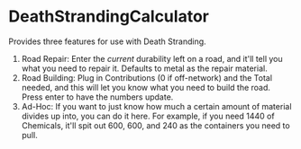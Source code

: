 # DeathStrandingCalculator

Provides three features for use with Death Stranding.

1. Road Repair:  Enter the _current_ durability left on a road, and it'll tell you what you need to repair it.   Defaults to metal as the repair material.
2. Road Building:  Plug in Contributions (0 if off-network) and the Total needed, and this will let you know what you need to build the road.  Press enter to have the numbers update.
3. Ad-Hoc:  If you want to just know how much a certain amount of material divides up into, you can do it here.   For example, if you need 1440 of Chemicals, it'll spit out 600, 600, and 240 as the containers you need to pull. 
